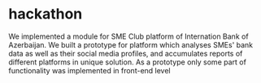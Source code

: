 # hackathon
We implemented a module for SME Club platform of Internation Bank of Azerbaijan. We built a prototype for platform which analyses SMEs' bank data as well as their social media profiles, and accumulates reports of different platforms in unique solution. As a prototype only some part of functionality was implemented in front-end level
